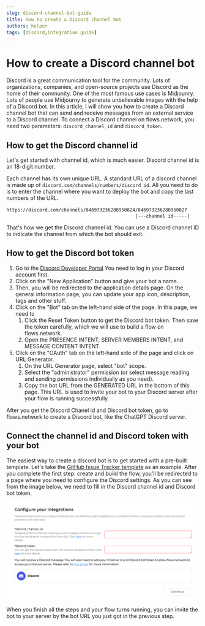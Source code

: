 ```yaml
---
slug: discord-channel-bot-guide
title: How to create a Discord channel bot
authors: helper
tags: [discord,integration guide]
---
```


# How  to create a Discord channel bot

Discord is a great communication tool for the community. Lots of organizations, companies, and open-source projects use Discord as the home of their community. One of the most famous use cases is Midjounry. Lots of people use Midjourny to generate unbelievable images with the help of a Discord bot. In this article, I will show you how to create a Discord channel bot that can send and receive messages from an external service to a Discord channel. To connect a Discord channel on flows.network, you need two parameters: `discord_channel_id` and `discord_token`. 

## How to get the Discord channel id

Let's get started with channel id, which is much easier. Discord channel id is an 18-digit number. 


Each channel has its own unique URL. A standard URL of a discord channel is made up of `discord.com/channels/numbers/discord_id`. All you need to do is to enter the channel where you want to deploy the bot and copy the last numbers of the URL. 

```
https://discord.com/channels/846973236280950824/846973236280950827
                                               |---channel id-----|
```

That's how we get the Discord channel id. You can use a Discord channel ID to indicate the channel from which the bot should exit.


## How to get the Discord bot token

1. Go to the [Discord Developer Portal](https://discord.com/developers/applications) You need to log in your Discord account first.
2. Click on the "New Application" button and give your bot a name.
3. Then, you will be redirected to the application details page. On the general information page, you can update your app icon, description, tags and other stuff.
4. Click on the "Bot" tab on the left-hand side of the page. In this page, we need to 
    1. Click the Reset Token button to get the Discord bot token. Then save the token carefully, which we will use to build a flow on flows.network.
    2. Open the PRESENCE INTENT, SERVER MEMBERS INTENT, and MESSAGE CONTENT INTENT.
5. Click on the "OAuth" tab on the left-hand side of the page and click on URL Generator.
    1. On the URL Generator page, select "bot" scope.
    2. Select the "administrator" permission (or select message reading and sending permissions individually as you need).
    3. Copy the bot URL from the GENERATED URL in the bottom of this page. This URL is used to invite your bot to your Discord server after your flow is running successfully.

After you get the Discord Chanel id and Discord bot token, go to flows.network to create a Discord bot, like the ChatGPT Discord server.


## Connect the channel id and Discord token with your bot

The easiest way to create a discord bot is to get started with a pre-built template. Let's take the [GitHub Issue Tracker template](https://flows.network/flow/createByTemplate/github-issue-notification-tracker) as an example. After you complete the first step: create and build the flow, you'll be redirected to a page where you need to configure the Discord settings. As you can see from the image below, we need to fill in the Discord channel id and Discord bot token.


![](discord-flows.png)


When you finish all the steps and your flow turns running, you can invite the bot to your server by the bot URL you just got in the previous step.

